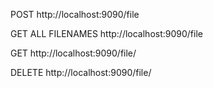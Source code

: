POST
http://localhost:9090/file

GET ALL FILENAMES
http://localhost:9090/file

GET
http://localhost:9090/file/<filename>

DELETE
http://localhost:9090/file/<filename>